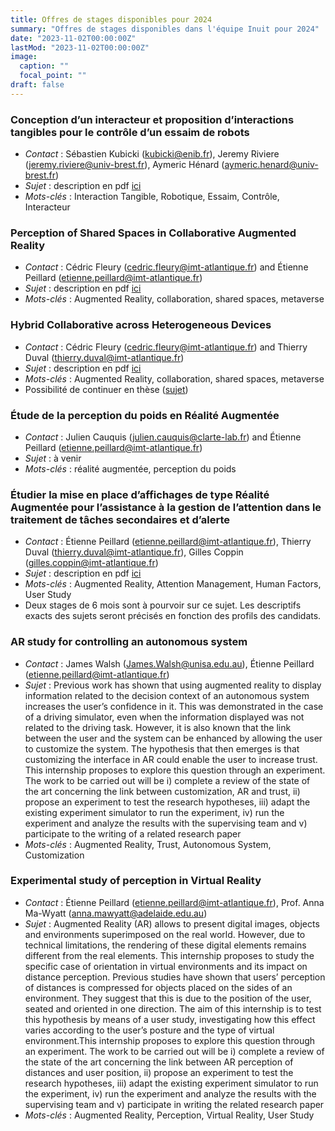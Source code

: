 ```yaml
---
title: Offres de stages disponibles pour 2024
summary: "Offres de stages disponibles dans l'équipe Inuit pour 2024"
date: "2023-11-02T00:00:00Z"
lastMod: "2023-11-02T00:00:00Z"
image:
  caption: ""
  focal_point: ""
draft: false
---
```


### Conception d’un interacteur et proposition d’interactions tangibles pour le contrôle d’un essaim de robots
- *Contact* : Sébastien Kubicki (kubicki@enib.fr), Jeremy Riviere (jeremy.riviere@univ-brest.fr), Aymeric Hénard (aymeric.henard@univ-brest.fr)
- *Sujet* : description en pdf [ici](https://siia.univ-brest.fr/w/images/7/71/2023_09_28-Sujet_Stage_ARTUISIS.pdf) 
- *Mots-clés* : Interaction Tangible, Robotique, Essaim, Contrôle, Interacteur

### Perception of Shared Spaces in Collaborative Augmented Reality
- *Contact* : Cédric Fleury (cedric.fleury@imt-atlantique.fr) and Étienne Peillard (etienne.peillard@imt-atlantique.fr)
- *Sujet* : description en pdf [ici](https://www.etiennepeillard.com/job-offers/inuitinternships/Internship_ARSpaces.pdf)
- *Mots-clés* : Augmented Reality, collaboration, shared spaces, metaverse

### Hybrid Collaborative across Heterogeneous Devices
- *Contact* : Cédric Fleury (cedric.fleury@imt-atlantique.fr) and Thierry Duval (thierry.duval@imt-atlantique.fr)
- *Sujet* : description en pdf [ici](https://www.etiennepeillard.com/job-offers/inuitinternships/Internship_HeterogenousCollab.pdf)
- *Mots-clés* : Augmented Reality, collaboration, shared spaces, metaverse
- Possibilité de continuer en thèse ([sujet](link))

### Étude de la perception du poids en Réalité Augmentée
- *Contact* : Julien Cauquis (julien.cauquis@clarte-lab.fr) and Étienne Peillard (etienne.peillard@imt-atlantique.fr)
- *Sujet* : à venir
- *Mots-clés* : réalité augmentée, perception du poids

### Étudier la mise en place d’affichages de type Réalité Augmentée pour l’assistance à la gestion de l’attention dans le traitement de tâches secondaires et d’alerte
- *Contact* : Étienne Peillard (etienne.peillard@imt-atlantique.fr), Thierry Duval (thierry.duval@imt-atlantique.fr), Gilles Coppin (gilles.coppin@imt-atlantique.fr)
- *Sujet* : description en pdf [ici](https://siia.univ-brest.fr/w/images/4/4d/Stages_PARAPOU2.pdf)
- *Mots-clés* : Augmented Reality, Attention Management, Human Factors, User Study
- Deux stages de 6 mois sont à pourvoir sur ce sujet. Les descriptifs exacts des sujets seront précisés en fonction des profils des candidats.

### AR study for controlling an autonomous system
- *Contact* : James Walsh (James.Walsh@unisa.edu.au), Étienne Peillard (etienne.peillard@imt-atlantique.fr)
- *Sujet* : Previous work has shown that using augmented reality to display information related to the decision context of an autonomous system increases the user’s confidence in it. This was demonstrated in the case of a driving simulator, even when the information displayed was not related to the driving task. However, it is also known that the link between the user and the system can be enhanced by allowing the user to customize the system. The hypothesis that then emerges is that customizing the interface in AR could enable the user to increase trust.  This internship proposes to explore this question through an experiment. The work to be carried out will be i) complete a review of the state of the art concerning the link between customization, AR and trust, ii) propose an experiment to test the research hypotheses, iii) adapt the existing experiment simulator to run the experiment, iv) run the experiment and analyze the results with the supervising team and v) participate to the writing of a related research paper
- *Mots-clés* : Augmented Reality, Trust, Autonomous System, Customization

### Experimental study of perception in Virtual Reality
- *Contact* : Étienne Peillard (etienne.peillard@imt-atlantique.fr), Prof. Anna Ma-Wyatt (anna.mawyatt@adelaide.edu.au)
- *Sujet* : Augmented Reality (AR) allows to present digital images, objects and environments superimposed on the real world. However, due to technical limitations, the rendering of these digital elements remains different from the real elements. This internship proposes to study the specific case of orientation in virtual environments and its impact on distance perception. Previous studies have shown that users’ perception of distances is compressed for objects placed on the sides of an environment. They suggest that this is due to the position of the user, seated and oriented in one direction. The aim of this internship is to test this hypothesis by means of a user study, investigating how this effect varies according to the user’s posture and the type of virtual environment.This internship proposes to explore this question through an experiment. The work to be carried out will be i) complete a review of the state of the art concerning the link between AR perception of distances and user position, ii) propose an experiment to test the research hypotheses, iii) adapt the existing experiment simulator to run the experiment, iv) run the experiment and analyze the results with the supervising team and v) participate in writing the related research paper
- *Mots-clés* : Augmented Reality, Perception, Virtual Reality, User Study